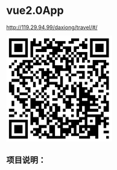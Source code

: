 # vue2.0App
http://119.29.94.99/daxiong/travel/#/

![6](https://github.com/zzzkun/vue2.0App/blob/master/1533735454.png)


项目说明：
--------
